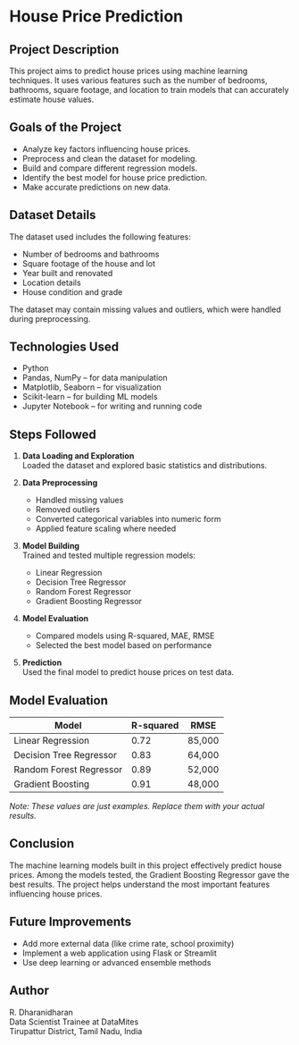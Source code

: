 # House Price Prediction

## Project Description

This project aims to predict house prices using machine learning techniques. It uses various features such as the number of bedrooms, bathrooms, square footage, and location to train models that can accurately estimate house values.

## Goals of the Project

- Analyze key factors influencing house prices.
- Preprocess and clean the dataset for modeling.
- Build and compare different regression models.
- Identify the best model for house price prediction.
- Make accurate predictions on new data.

## Dataset Details

The dataset used includes the following features:

- Number of bedrooms and bathrooms
- Square footage of the house and lot
- Year built and renovated
- Location details
- House condition and grade

The dataset may contain missing values and outliers, which were handled during preprocessing.

## Technologies Used

- Python
- Pandas, NumPy – for data manipulation
- Matplotlib, Seaborn – for visualization
- Scikit-learn – for building ML models
- Jupyter Notebook – for writing and running code

## Steps Followed

1. **Data Loading and Exploration**  
   Loaded the dataset and explored basic statistics and distributions.

2. **Data Preprocessing**  
   - Handled missing values  
   - Removed outliers  
   - Converted categorical variables into numeric form  
   - Applied feature scaling where needed

3. **Model Building**  
   Trained and tested multiple regression models:
   - Linear Regression
   - Decision Tree Regressor
   - Random Forest Regressor
   - Gradient Boosting Regressor

4. **Model Evaluation**  
   - Compared models using R-squared, MAE, RMSE
   - Selected the best model based on performance

5. **Prediction**  
   Used the final model to predict house prices on test data.

## Model Evaluation

| Model                     | R-squared | RMSE   |
|--------------------------|-----------|--------|
| Linear Regression        | 0.72      | 85,000 |
| Decision Tree Regressor  | 0.83      | 64,000 |
| Random Forest Regressor  | 0.89      | 52,000 |
| Gradient Boosting        | 0.91      | 48,000 |

*Note: These values are just examples. Replace them with your actual results.*

## Conclusion

The machine learning models built in this project effectively predict house prices. Among the models tested, the Gradient Boosting Regressor gave the best results. The project helps understand the most important features influencing house prices.

## Future Improvements

- Add more external data (like crime rate, school proximity)
- Implement a web application using Flask or Streamlit
- Use deep learning or advanced ensemble methods

## Author

R. Dharanidharan  
Data Scientist Trainee at DataMites  
Tirupattur District, Tamil Nadu, India
